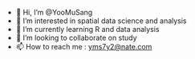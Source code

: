 - 👋 Hi, I’m @YooMuSang
- 👀 I’m interested in spatial data science and analysis
- 🌱 I’m currently learning R and data analysis
- 💞️ I’m looking to collaborate on study
- 📫 How to reach me : yms7y2@nate.com

<!---
YooMuSang/YooMuSang is a ✨ special ✨ repository because its `README.md` (this file) appears on your GitHub profile.
You can click the Preview link to take a look at your changes.
--->
